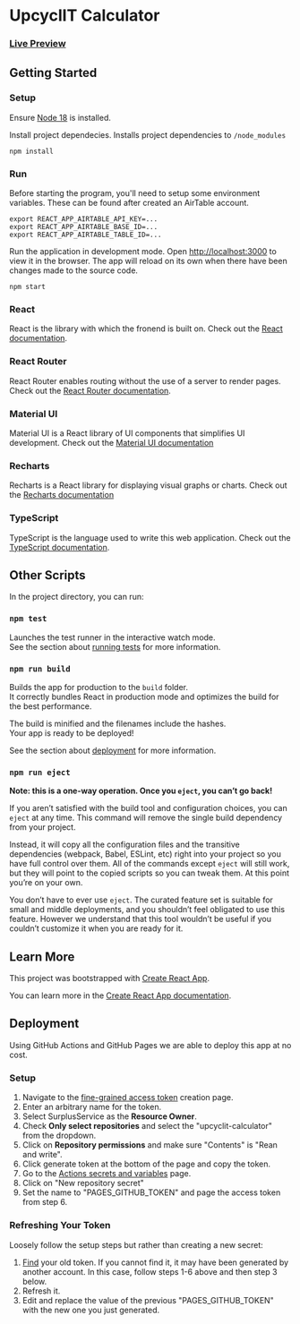 # UpcyclIT Calculator

###  [Live Preview](https://www.surplusservice.com/upcyclit-calculator)

## Getting Started

### Setup

Ensure [Node 18](https://nodejs.org/en) is installed.

Install project dependecies. Installs project dependencies to `/node_modules`
```
npm install
```

### Run

Before starting the program, you'll need to setup some environment variables.
These can be found after created an AirTable account.

```
export REACT_APP_AIRTABLE_API_KEY=...
export REACT_APP_AIRTABLE_BASE_ID=...
export REACT_APP_AIRTABLE_TABLE_ID=...
```

Run the application in development mode. Open [http://localhost:3000](http://localhost:3000) to view it in the browser. The app will reload on its own when there have been changes made to the source code.
```
npm start
```

### React
React is the library with which the fronend is built on. Check out the [React documentation](https://reactjs.org/).

### React Router
React Router enables routing without the use of a server to render pages. Check out the [React Router documentation](https://reactrouter.com/en/main).

### Material UI
Material UI is a React library of UI components that simplifies UI development. Check out the [Material UI documentation](https://mui.com/material-ui/getting-started/overview/)

### Recharts
Recharts is a React library for displaying visual graphs or charts. Check out the [Recharts documentation](https://recharts.org/en-US/guide)

### TypeScript
TypeScript is the language used to write this web application. Check out the [TypeScript documentation](https://www.typescriptlang.org/docs/).

## Other Scripts

In the project directory, you can run:

### `npm test`

Launches the test runner in the interactive watch mode.\
See the section about [running tests](https://facebook.github.io/create-react-app/docs/running-tests) for more information.

### `npm run build`

Builds the app for production to the `build` folder.\
It correctly bundles React in production mode and optimizes the build for the best performance.

The build is minified and the filenames include the hashes.\
Your app is ready to be deployed!

See the section about [deployment](https://facebook.github.io/create-react-app/docs/deployment) for more information.

### `npm run eject`

**Note: this is a one-way operation. Once you `eject`, you can’t go back!**

If you aren’t satisfied with the build tool and configuration choices, you can `eject` at any time. This command will remove the single build dependency from your project.

Instead, it will copy all the configuration files and the transitive dependencies (webpack, Babel, ESLint, etc) right into your project so you have full control over them. All of the commands except `eject` will still work, but they will point to the copied scripts so you can tweak them. At this point you’re on your own.

You don’t have to ever use `eject`. The curated feature set is suitable for small and middle deployments, and you shouldn’t feel obligated to use this feature. However we understand that this tool wouldn’t be useful if you couldn’t customize it when you are ready for it.

## Learn More
This project was bootstrapped with [Create React App](https://github.com/facebook/create-react-app).

You can learn more in the [Create React App documentation](https://facebook.github.io/create-react-app/docs/getting-started).

## Deployment

Using GitHub Actions and GitHub Pages we are able to deploy this app at no cost.

### Setup

1. Navigate to the [fine-grained access token](https://github.com/settings/personal-access-tokens/new) creation page.
2. Enter an arbitrary name for the token.
3. Select SurplusService as the **Resource Owner**.
4. Check **Only select repositories** and select the "upcyclit-calculator" from the dropdown.
5. Click on **Repository permissions** and make sure "Contents" is "Rean and write".
6. Click generate token at the bottom of the page and copy the token.
7. Go to the [Actions secrets and variables](https://github.com/SurplusService/upcyclit-calculator/settings/secrets/actions) page.
8. Click on "New repository secret"
9. Set the name to "PAGES_GITHUB_TOKEN" and page the access token from step 6.

### Refreshing Your Token

Loosely follow the setup steps but rather than creating a new secret:
1. [Find](https://github.com/settings/tokens?type=beta) your old token. If you cannot find it, it may have been generated by another account. In this case, follow steps 1-6 above and then step 3 below.
2. Refresh it.
3. Edit and replace the value of the previous "PAGES_GITHUB_TOKEN" with the new one you just generated.
